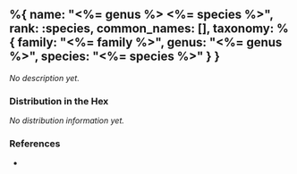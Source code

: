 %{
    name: "<%= genus %> <%= species %>",
    rank: :species,
    common_names: [],
    taxonomy: %{
        family: "<%= family %>",
        genus: "<%= genus %>",
        species: "<%= species %>"
    }
}
---

*No description yet.*

<!-- read more -->

### Distribution in the Hex

*No distribution information yet.*

### References

*